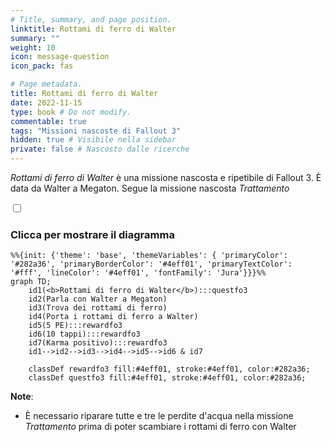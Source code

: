 ```yaml
---
# Title, summary, and page position.
linktitle: Rottami di ferro di Walter
summary: ""
weight: 10
icon: message-question
icon_pack: fas

# Page metadata.
title: Rottami di ferro di Walter
date: 2022-11-15
type: book # Do not modify.
commentable: true
tags: "Missioni nascoste di Fallout 3"
hidden: true # Visibile nella sidebar
private: false # Nascosto dalle ricerche
---
```


<div class="fo3">

*Rottami di ferro di Walter* è una missione nascosta e ripetibile di Fallout 3. È data da Walter a Megaton. Segue la missione nascosta *Trattamento*



<section class="chart-collapse">
<input type="checkbox" name="collapse2" id="handle2">
<h3 class="handle">
<label for="handle2">Clicca per mostrare il diagramma</label>
</h3>
<div class="content">

```mermaid
%%{init: {'theme': 'base', 'themeVariables': { 'primaryColor': '#282a36', 'primaryBorderColor': '#4eff01', 'primaryTextColor': '#fff', 'lineColor': '#4eff01', 'fontFamily': 'Jura'}}}%%
graph TD;
    id1(<b>Rottami di ferro di Walter</b>):::questfo3
    id2(Parla con Walter a Megaton)
    id3(Trova dei rottami di ferro)
    id4(Porta i rottami di ferro a Walter)
    id5(5 PE):::rewardfo3
    id6(10 tappi):::rewardfo3
    id7(Karma positivo):::rewardfo3
    id1-->id2-->id3-->id4-->id5-->id6 & id7
    
    classDef rewardfo3 fill:#4eff01, stroke:#4eff01, color:#282a36;
    classDef questfo3 fill:#4eff01, stroke:#4eff01, color:#282a36;
```

</div>
</section>

**Note**:
- È necessario riparare tutte e tre le perdite d'acqua nella missione *Trattamento* prima di poter scambiare i rottami di ferro con Walter


</div>